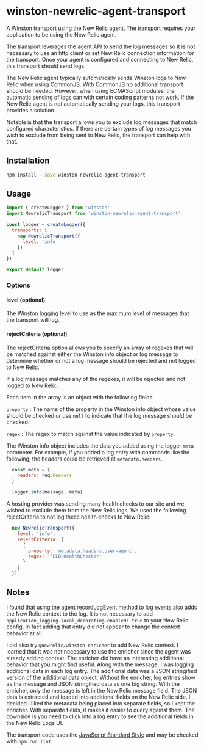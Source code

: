 # winston-newrelic-agent-transport

A Winston transport using the New Relic agent. The transport requires your application to be using the New Relic agent.

The transport leverages the agent API to send the log messages so it is not necessary to use an http client or set New Relic connection information for the transport. Once your agent is configured and connecting to New Relic, this transport should send logs.

The New Relic agent typically automatically sends Winston logs to New Relic when using CommonJS. With CommonJS no additional transport should be needed. However, when using ECMAScript modules, the automatic sending of logs can with certain coding patterns not work. If the New Relic agent is not automatically sending your logs, this transport provides a solution.

Notable is that the transport allows you to exclude log messages that match configured characteristics. If there are certain types of log messages you wish to exclude from being sent to New Relic, the transport can help with that.

## Installation

```sh
npm install --save winston-newrelic-agent-transport
```

## Usage

```javascript
import { createLogger } from 'winston'
import NewrelicTransport from 'winston-newrelic-agent-transport'

const logger = createLogger({
  transports: [
    new NewrelicTransport({
      level: 'info'
    })
  ]
})

export default logger
```

### Options

#### level (optional)

The Winston logging level to use as the maximum level of messages that the transport will log.

#### rejectCriteria (optional)

The rejectCriteria option allows you to specify an array of regexes that will be matched against either the Winston info object or log message to determine whether or not a log message should be rejected and not logged to New Relic.

If a log message matches any of the regexes, it will be rejected and not logged to New Relic.

Each item in the array is an object with the following fields:

`property`
: The name of the property in the Winston info object whose value should be checked or use `null` to indicate that the log message should be checked.

`regex`
: The regex to match against the value indicated by `property`.

The Winston info object includes the data you added using the logger `meta` parameter. For example, if you added a log entry with commands like the following, the headers could be retrieved at `metadata.headers`.

```javascript
  const meta = {
    headers: req.headers
  }

  logger.info(message, meta)
```

A hosting provider was sending many health checks to our site and we wished to exclude them from the New Relic logs. We used the following rejectCriteria to not log these health checks to New Relic:

```javascript
  new NewrelicTransport({
    level: 'info',
    rejectCriteria: [
      {
        property: 'metadata.headers.user-agent',
        regex: '^ELB-HealthChecker'
      }
    ]
  })
```

## Notes

I found that using the agent recordLogEvent method to log events also adds the New Relic context to the log. It is not necessary to add `application_logging.local_decorating.enabled: true` to your New Relic config. In fact adding that entry did not appear to change the context behavior at all.

I did also try `@newrelic/winston-enricher` to add New Relic context. I learned that it was not necessary to use the enricher since the agent was already adding context. The enricher did have an interesting additional behavior that you might find useful. Along with the message, I was logging additional data in each log entry. The additional data was a JSON stringified version of the additional data object. Without the enricher, log entries show as the message and JSON stringified data as one big string. With the enricher, only the message is left in the New Relic message field. The JSON data is extracted and loaded into additional fields on the New Relic side. I decided I liked the metadata being placed into separate fields, so I kept the enricher. With separate fields, it makes it easier to query against them. The downside is you need to click into a log entry to see the additional fields in the New Relic Logs UI.

The transport code uses the [JavaScript Standard Style](https://standardjs.com) and may be checked with `npm run lint`.
